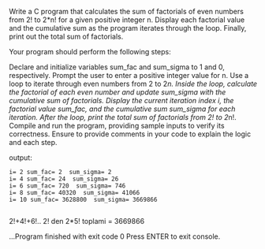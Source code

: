 Write a C program that calculates the sum of factorials of even numbers from 2! to 2*n! for a given positive integer n. Display each factorial value and the cumulative sum as the program iterates through the loop. Finally, print out the total sum of factorials.

Your program should perform the following steps:

Declare and initialize variables sum_fac and sum_sigma to 1 and 0, respectively.
Prompt the user to enter a positive integer value for n.
Use a loop to iterate through even numbers from 2 to 2*n.
Inside the loop, calculate the factorial of each even number and update sum_sigma with the cumulative sum of factorials.
Display the current iteration index i, the factorial value sum_fac, and the cumulative sum sum_sigma for each iteration.
After the loop, print the total sum of factorials from 2! to 2*n!.
Compile and run the program, providing sample inputs to verify its correctness.
Ensure to provide comments in your code to explain the logic and each step.

output:
```
i= 2 sum_fac= 2  sum_sigma= 2
i= 4 sum_fac= 24  sum_sigma= 26
i= 6 sum_fac= 720  sum_sigma= 746
i= 8 sum_fac= 40320  sum_sigma= 41066
i= 10 sum_fac= 3628800  sum_sigma= 3669866


```

2!+4!+6!.. 2! den 2*5!  toplami = 3669866 


...Program finished with exit code 0
Press ENTER to exit console.
